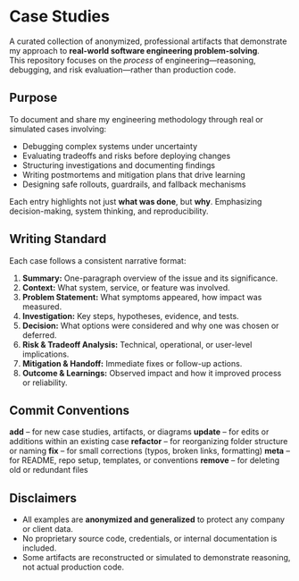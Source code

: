 # Case Studies

A curated collection of anonymized, professional artifacts that demonstrate my approach to **real-world software engineering problem-solving**.  
This repository focuses on the *process* of engineering—reasoning, debugging, and risk evaluation—rather than production code.


## Purpose

To document and share my engineering methodology through real or simulated cases involving:

- Debugging complex systems under uncertainty  
- Evaluating tradeoffs and risks before deploying changes  
- Structuring investigations and documenting findings  
- Writing postmortems and mitigation plans that drive learning  
- Designing safe rollouts, guardrails, and fallback mechanisms  

Each entry highlights not just **what was done**, but **why**. Emphasizing decision-making, system thinking, and reproducibility.

## Writing Standard

Each case follows a consistent narrative format:

1. **Summary:** One-paragraph overview of the issue and its significance.  
2. **Context:** What system, service, or feature was involved.  
3. **Problem Statement:** What symptoms appeared, how impact was measured.  
4. **Investigation:** Key steps, hypotheses, evidence, and tests.  
5. **Decision:** What options were considered and why one was chosen or deferred.  
6. **Risk & Tradeoff Analysis:** Technical, operational, or user-level implications.  
7. **Mitigation & Handoff:** Immediate fixes or follow-up actions.  
8. **Outcome & Learnings:** Observed impact and how it improved process or reliability.

## Commit Conventions

**add** – for new case studies, artifacts, or diagrams
**update** – for edits or additions within an existing case
**refactor** – for reorganizing folder structure or naming
**fix** – for small corrections (typos, broken links, formatting)
**meta** – for README, repo setup, templates, or conventions
**remove** – for deleting old or redundant files


## Disclaimers

- All examples are **anonymized and generalized** to protect any company or client data.  
- No proprietary source code, credentials, or internal documentation is included.  
- Some artifacts are reconstructed or simulated to demonstrate reasoning, not actual production code.
